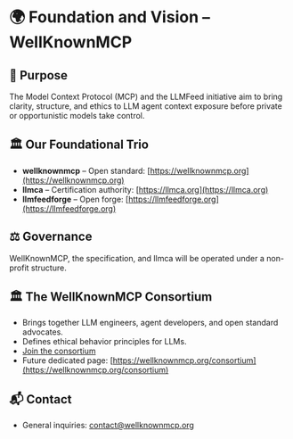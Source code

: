 # 🌍 Foundation and Vision – WellKnownMCP

## 📜 Purpose
The Model Context Protocol (MCP) and the LLMFeed initiative aim to bring clarity, structure, and ethics to LLM agent context exposure before private or opportunistic models take control.

## 🏛 Our Foundational Trio
- **wellknownmcp** – Open standard: [https://wellknownmcp.org](https://wellknownmcp.org)
- **llmca** – Certification authority: [https://llmca.org](https://llmca.org)
- **llmfeedforge** – Open forge: [https://llmfeedforge.org](https://llmfeedforge.org)

## ⚖️ Governance
WellKnownMCP, the specification, and llmca will be operated under a non-profit structure.

## 🏛 The WellKnownMCP Consortium
- Brings together LLM engineers, agent developers, and open standard advocates.
- Defines ethical behavior principles for LLMs.
- [Join the consortium](mailto:join@wellknownmcp.org)
- Future dedicated page: [https://wellknownmcp.org/consortium](https://wellknownmcp.org/consortium)

## 📬 Contact
- General inquiries: [contact@wellknownmcp.org](mailto:contact@wellknownmcp.org)